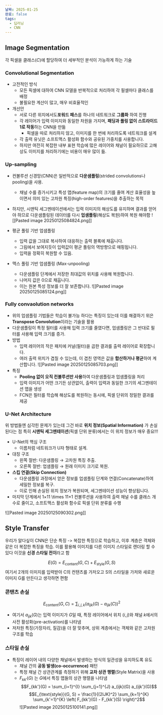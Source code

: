 ```yaml
---
날짜: 2025-01-25
완료: false
tags:
  - 딥러닝
  - CNN
---
```


## Image Segmentation
각 픽셀을 클래스($C$)에 할당하여 더 세부적인 분석이 가능하게 하는 기술

### Convolutional Segmentation
- 고전적인 방식
	- 모든 픽셀에 대하여 CNN 모델을 반복적으로 처리하여 각 필셀마다 클래스를 배정
	- 불필요한 계산이 많고, 매우 비효율적인
- 개선안
	- 서로 다른 위치에서도**포워드 패스**를 하나의 네트워크로 **그룹화** 하여 진행
	- 각 레이어가 입력 이미지와 동일한 차원을 가지며, **패딩과 풀링 없이 스트라이드 1로 작동**하는 CNN을 만듦
		- 픽셀을 따로 처리하지 않고, 이미지를 한 번에 처리하도록 네트워크를 설계
	- 각 출력 유닛은 소프트맥스 활성화 함수와 공유된 가중치를 사용합니다.
	- 하지만 여전히 복잡한 내부 표현 학습에 많은 레이어와 채널이 필요하므로 고해상도 이미지를 처리하기에는 비용이 매우 많이 듦.

### Up-sampling
- 컨볼루션 신경망(CNN)은 일반적으로 **다운샘플링**(strided convolutions나 pooling)을 사용.
    - 채널 수를 증가시키고 특성 맵(feature map)의 크기를 줄여 계산 효율성을 높이면서 의미 있는 고차원 특징(high-order features)을 추출하는 목적
- 하지만, 시맨틱 세그멘테이션에서는 입력 이미지의 해상도를 유지하며 결과를 얻어야 하므로 다운샘플링된 데이터를 다시 **업샘플링**(해상도 복원)하여 복원 해야함
![[Pasted image 20250125084824.png]]


- 평균 풀링 기반 업샘플링
    - 입력 값을 그대로 복사하여 대응하는 출력 블록에 채웁니다.
    - 그림에서 보여지듯이 입력값이 평균 풀링의 역방향으로 매핑됩니다.
    - 입력을 정확히 복원할 수 있음.
- 맥스 풀링 기반 업샘플링 (Max-unpooling)
    - 다운샘플링 단계에서 저장한 최대값의 위치를 사용해 복원합니다.
    - 나머지 값은 0으로 채웁니다.
    - 이는 원본 특성 정보를 더 잘 보존합니다.
![[Pasted image 20250125085124.png]]

### Fully convaolution networks
- 위의 업샘플링 기법들은 학습이 불가능 하다는 특징이 있는데 이를 해결하기 위은 **Transpose Convolution**이라는 기술을 활용
- 다운샘플링이 특정 필터를 사용해 입력 크기를 줄였다면, 업샘플링은 그 반대로 필터를 사용해 입력 크기를 증가.
- 방법
    - 입력 레이어의 작은 패치에 커널(필터)을 곱한 결과를 출력 레이어로 확장합니다.
    - 여러 출력 위치가 겹칠 수 있는데, 이 겹친 영역은 값을 **합산하거나 평균**하여 계산합니다.
![[Pasted image 20250125085703.png]]
- 특징
	- **Pooling 없이 오직 컨볼루션만 사용**하여 다운샘플링과 업샘플링을 처리
	- 입력 이미지가 어떤 크기든 상관없이, 출력이 입력과 동일한 크기의 세그멘테이션 맵을 생성
	- FCN은 필터를 학습해 해상도를 복원하는 동시에, 픽셀 단위의 정밀한 결과를 제공


### U-Net Architecture
위 방법들엔 심각힌 문제가 있는데 그건 바로 **위치 정보(Spatial Information)** 가 손실된다는 점
특히 **시맨틱 세그멘테이션**(픽셀 단위 분류)에서는 이 위치 정보가 매우 중요!!!


- U-Net의 핵심 구조
	-  이름처럼 네트워크가 U자 형태로 설계.
- 대칭 구조
    - 왼쪽 절반: 다운샘플링 → 고차원 특징 추출.
    - 오른쪽 절반: 업샘플링 → 원래 이미지 크기로 복원.
- **스킵 연결(Skip Connection)**
    - 다운샘플링 과정에서 얻은 정보를 업샘플링 단계와 연결(Concatenate)하여 세밀한 정보를 복구.
    - 이로 인해 손실된 위치 정보가 복원되며, 세그멘테이션 성능이 향상됩니다.
- 마지막 단계에서 1×11 \times 11×1 컨볼루션을 사용하여 출력 채널 수를 클래스 개수로 줄이고, 소프트맥스 활성화 함수로 픽셀 단위 분류를 수행

![[Pasted image 20250125090302.png]]


## Style Transfer
우리가 알다싶이 CNN은 단순 특징 -> 복잡한 특징으로 학습하고, 이후 계층은 객체와 같은 더 복잡한 특징을 학습. 이를 활용해 이미지를 다른 이미지 스타일로 랜더링 할 수 있다 이것을  **신경 스타일 전이**라고 함

$$E(G) = E_{\text{content}}(G, C) + E_{\text{style}}(G, S)
$$
여기서 2개의 이미지를 입력받아 C의 컨탠츠를 가저오고 S의 스타일을 가저와 새로운 이미지 G를 만든다고 생각하면 편함

### 콘탠츠 손실
$$E_{\text{content}}(G, C) = \sum_{i,j,k} \left( a_{ijk}(G) - a_{ijk}(C) \right)^2$$
- 여기서 $a_{ijk}(G)$는 입력 이미지가 $G$일 때, 특정 레이어에서 위치 $(i,j)$와 채널 $k$에서의 사전 활성화(pre-activation)를 나타냄
- 저차원 특징(가장자리, 질감)을 더 잘 맞추며, 상위 계층에서는 객체와 같은 고차원 구조를 학습

### 스타일 손실

- 특징이 레이어 내의 다양한 채널에서 발생하는 방식의 일관성을 유지하도록 유도
	- 채널 간의 **공동 발생(co-occurrence)** 패턴
	- 특정 채널 간 상관관계를 측정하기 위해 **교차 상관 행렬**(Style Matrix)을 사용
	- $F_{kk'}(G)$ 는 $G$에서 특징 맵들의 상관 행렬을 나타냄
$$F_{kk'}(G) = \sum_{i=1}^{I} \sum_{j=1}^{J} a_{ijk}(G) a_{ijk'}(G)$$
$$E_{\text{style}}(G, S) = \frac{1}{(2IJK)^2} \sum_{k=1}^{K} \sum_{k'=1}^{K} \left( F_{kk'}(G) - F_{kk'}(S) \right)^2$$
![[Pasted image 20250125100141.png]]